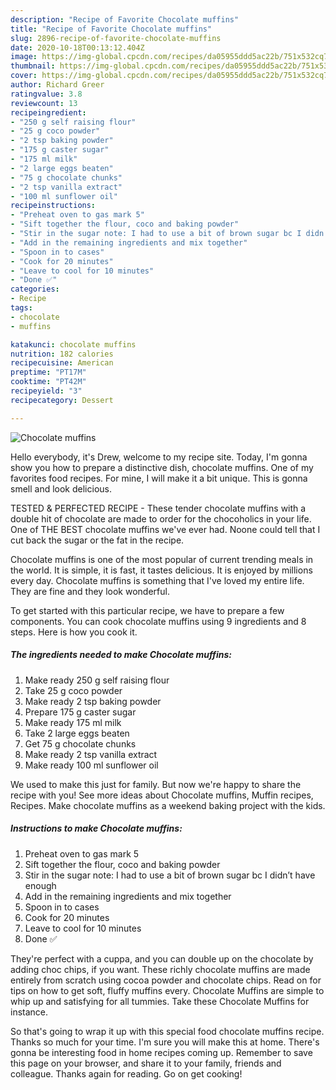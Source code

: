```yaml
---
description: "Recipe of Favorite Chocolate muffins"
title: "Recipe of Favorite Chocolate muffins"
slug: 2896-recipe-of-favorite-chocolate-muffins
date: 2020-10-18T00:13:12.404Z
image: https://img-global.cpcdn.com/recipes/da05955ddd5ac22b/751x532cq70/chocolate-muffins-recipe-main-photo.jpg
thumbnail: https://img-global.cpcdn.com/recipes/da05955ddd5ac22b/751x532cq70/chocolate-muffins-recipe-main-photo.jpg
cover: https://img-global.cpcdn.com/recipes/da05955ddd5ac22b/751x532cq70/chocolate-muffins-recipe-main-photo.jpg
author: Richard Greer
ratingvalue: 3.8
reviewcount: 13
recipeingredient:
- "250 g self raising flour"
- "25 g coco powder"
- "2 tsp baking powder"
- "175 g caster sugar"
- "175 ml milk"
- "2 large eggs beaten"
- "75 g chocolate chunks"
- "2 tsp vanilla extract"
- "100 ml sunflower oil"
recipeinstructions:
- "Preheat oven to gas mark 5"
- "Sift together the flour, coco and baking powder"
- "Stir in the sugar note: I had to use a bit of brown sugar bc I didn’t have enough"
- "Add in the remaining ingredients and mix together"
- "Spoon in to cases"
- "Cook for 20 minutes"
- "Leave to cool for 10 minutes"
- "Done ✅"
categories:
- Recipe
tags:
- chocolate
- muffins

katakunci: chocolate muffins 
nutrition: 182 calories
recipecuisine: American
preptime: "PT17M"
cooktime: "PT42M"
recipeyield: "3"
recipecategory: Dessert

---
```



![Chocolate muffins](https://img-global.cpcdn.com/recipes/da05955ddd5ac22b/751x532cq70/chocolate-muffins-recipe-main-photo.jpg)

Hello everybody, it's Drew, welcome to my recipe site. Today, I'm gonna show you how to prepare a distinctive dish, chocolate muffins. One of my favorites food recipes. For mine, I will make it a bit unique. This is gonna smell and look delicious.

TESTED &amp; PERFECTED RECIPE - These tender chocolate muffins with a double hit of chocolate are made to order for the chocoholics in your life. One of THE BEST chocolate muffins we&#39;ve ever had. Noone could tell that I cut back the sugar or the fat in the recipe.

Chocolate muffins is one of the most popular of current trending meals in the world. It is simple, it is fast, it tastes delicious. It is enjoyed by millions every day. Chocolate muffins is something that I've loved my entire life. They are fine and they look wonderful.


To get started with this particular recipe, we have to prepare a few components. You can cook chocolate muffins using 9 ingredients and 8 steps. Here is how you cook it.

<!--inarticleads1-->

##### The ingredients needed to make Chocolate muffins:

1. Make ready 250 g self raising flour
1. Take 25 g coco powder
1. Make ready 2 tsp baking powder
1. Prepare 175 g caster sugar
1. Make ready 175 ml milk
1. Take 2 large eggs beaten
1. Get 75 g chocolate chunks
1. Make ready 2 tsp vanilla extract
1. Make ready 100 ml sunflower oil


We used to make this just for family. But now we&#39;re happy to share the recipe with you! See more ideas about Chocolate muffins, Muffin recipes, Recipes. Make chocolate muffins as a weekend baking project with the kids. 

<!--inarticleads2-->

##### Instructions to make Chocolate muffins:

1. Preheat oven to gas mark 5
1. Sift together the flour, coco and baking powder
1. Stir in the sugar note: I had to use a bit of brown sugar bc I didn’t have enough
1. Add in the remaining ingredients and mix together
1. Spoon in to cases
1. Cook for 20 minutes
1. Leave to cool for 10 minutes
1. Done ✅


They&#39;re perfect with a cuppa, and you can double up on the chocolate by adding choc chips, if you want. These richly chocolate muffins are made entirely from scratch using cocoa powder and chocolate chips. Read on for tips on how to get soft, fluffy muffins every. Chocolate Muffins are simple to whip up and satisfying for all tummies. Take these Chocolate Muffins for instance. 

So that's going to wrap it up with this special food chocolate muffins recipe. Thanks so much for your time. I'm sure you will make this at home. There's gonna be interesting food in home recipes coming up. Remember to save this page on your browser, and share it to your family, friends and colleague. Thanks again for reading. Go on get cooking!

